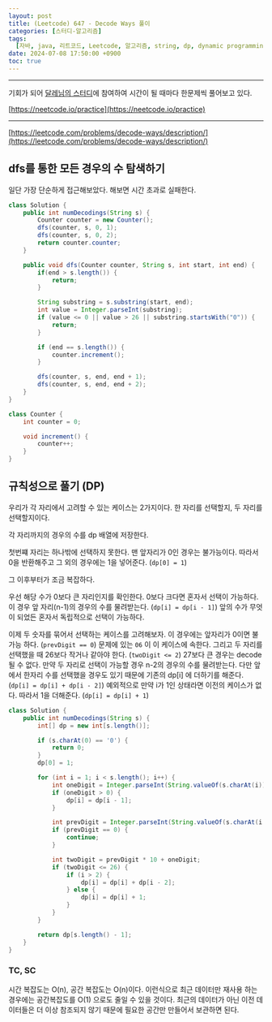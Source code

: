 ```yaml
---
layout: post
title: (Leetcode) 647 - Decode Ways 풀이
categories: [스터디-알고리즘]
tags:
  [자바, java, 리트코드, Leetcode, 알고리즘, string, dp, dynamic programming]
date: 2024-07-08 17:50:00 +0900
toc: true
---
```


---

기회가 되어 [달레님의 스터디](https://github.com/DaleStudy/leetcode-study)에 참여하여 시간이 될 때마다 한문제씩 풀어보고 있다.

[https://neetcode.io/practice](https://neetcode.io/practice)

---

[https://leetcode.com/problems/decode-ways/description/](https://leetcode.com/problems/decode-ways/description/)

## dfs를 통한 모든 경우의 수 탐색하기

일단 가장 단순하게 접근해보았다. 해보면 시간 초과로 실패한다.

```java
class Solution {
    public int numDecodings(String s) {
        Counter counter = new Counter();
        dfs(counter, s, 0, 1);
        dfs(counter, s, 0, 2);
        return counter.counter;
    }

    public void dfs(Counter counter, String s, int start, int end) {
        if(end > s.length()) {
            return;
        }

        String substring = s.substring(start, end);
        int value = Integer.parseInt(substring);
        if (value <= 0 || value > 26 || substring.startsWith("0")) {
            return;
        }

        if (end == s.length()) {
            counter.increment();
        }

        dfs(counter, s, end, end + 1);
        dfs(counter, s, end, end + 2);
    }
}

class Counter {
    int counter = 0;

    void increment() {
        counter++;
    }
}
```

## 규칙성으로 풀기 (DP)

우리가 각 자리에서 고려할 수 있는 케이스는 2가지이다.
한 자리를 선택할지, 두 자리를 선택할지이다.

각 자리까지의 경우의 수를 dp 배열에 저장한다.

첫번쨰 자리는 하나밖에 선택하지 못한다.
맨 앞자리가 0인 경우는 불가능이다. 따라서 0을 반환해주고 그 외의 경우에는 1을 넣어준다. (`dp[0] = 1`)

그 이후부터가 조금 복잡하다.

우선 해당 수가 0보다 큰 자리인지를 확인한다.
0보다 크다면 혼자서 선택이 가능하다. 이 경우 앞 자리(n-1)의 경우의 수를 물려받는다. (`dp[i] = dp[i - 1]`)
앞의 수가 무엇이 되었든 혼자서 독립적으로 선택이 가능하다.

이제 두 숫자를 묶어서 선택하는 케이스를 고려해보자.
이 경우에는 앞자리가 0이면 불가능 하다. (`prevDigit == 0`)
문제에 있는 `06` 이 이 케이스에 속한다.
그리고 두 자리를 선택했을 때 26보다 작거나 같아야 한다. (`twoDigit <= 2`)
27보다 큰 경우는 decode 될 수 없다.
만약 두 자리로 선택이 가능할 경우 n-2의 경우의 수를 물려받는다.
다만 앞에서 한자리 수를 선택했을 경우도 있기 때문에 기존의 dp[i] 에 더하기를 해준다. (`dp[i] = dp[i] + dp[i - 2]`)
예외적으로 만약 i가 1인 상태라면 이전의 케이스가 없다. 따라서 1을 더해준다. (`dp[i] = dp[i] + 1`)

```java
class Solution {
    public int numDecodings(String s) {
        int[] dp = new int[s.length()];

        if (s.charAt(0) == '0') {
            return 0;
        }
        dp[0] = 1;

        for (int i = 1; i < s.length(); i++) {
            int oneDigit = Integer.parseInt(String.valueOf(s.charAt(i)));
            if (oneDigit > 0) {
                dp[i] = dp[i - 1];
            }

            int prevDigit = Integer.parseInt(String.valueOf(s.charAt(i - 1)));
            if (prevDigit == 0) {
                continue;
            }

            int twoDigit = prevDigit * 10 + oneDigit;
            if (twoDigit <= 26) {
                if (i > 2) {
                    dp[i] = dp[i] + dp[i - 2];
                } else {
                    dp[i] = dp[i] + 1;
                }
            }
        }

        return dp[s.length() - 1];
    }
}
```

### TC, SC

시간 복잡도는 O(n), 공간 복잡도는 O(n)이다.
이런식으로 최근 데이터만 재사용 하는 경우에는 공간복잡도를 O(1) 으로도 줄일 수 있을 것이다.
최근의 데이터가 아닌 이전 데이터들은 더 이상 참조되지 않기 때문에 필요한 공간만 만들어서 보관하면 된다.

